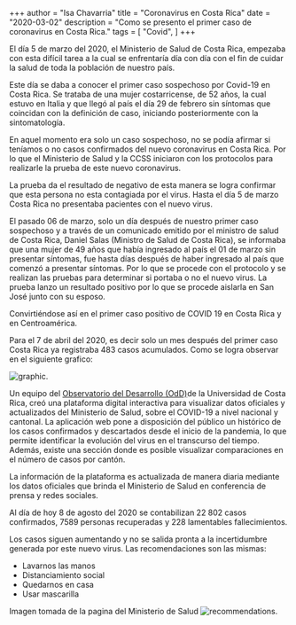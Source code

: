 +++
author = "Isa Chavarria"
title = "Coronavirus en Costa Rica"
date = "2020-03-02"
description = "Como se presento el primer caso de coronavirus en Costa Rica."
tags = [
    "Covid",
]
+++

El día 5 de marzo del 2020, el Ministerio de Salud de Costa Rica, empezaba con esta difícil tarea a la cual se enfrentaría día con día con el fin de cuidar la salud de toda la población de nuestro país.

Este día se daba a conocer el primer caso sospechoso por Covid-19 en Costa Rica. Se trataba de una mujer costarricense, de 52 años, la cual estuvo en Italia y que llegó al país el día 29 de febrero sin síntomas que coincidan con la definición de caso, iniciando posteriormente con la sintomatología.

En aquel momento era solo un caso sospechoso, no se podía afirmar si teníamos o no casos confirmados del nuevo coronavirus en Costa Rica. Por lo que el Ministerio de Salud y la CCSS iniciaron con los protocolos para realizarle la prueba de este nuevo coronavirus. 

La prueba da el resultado de negativo de esta manera se logra confirmar que esta persona no esta contagiada por el virus. Hasta el día 5 de marzo Costa Rica no presentaba pacientes con el nuevo virus. 

El pasado 06 de marzo, solo un día después de nuestro primer caso sospechoso y a través de un comunicado emitido por el ministro de salud de Costa Rica, Daniel Salas (Ministro de Salud de Costa Rica), se informaba que una mujer de 49 años que había ingresado al país el 01 de marzo sin presentar síntomas, fue hasta días después de haber ingresado al país que comenzó a presentar síntomas. Por lo que se procede con el protocolo y se realizan las pruebas para determinar si portaba o no el nuevo virus. La prueba lanzo un resultado positivo por lo que se procede aislarla en San José junto con su esposo.

Convirtiéndose así en el primer caso positivo de COVID 19 en Costa Rica y en Centroamérica. 

Para el 7 de abril del 2020, es decir solo un mes después del primer caso Costa Rica ya registraba 483 casos acumulados. Como se logra observar en el siguiente grafico:


 ![graphic](/img/April7.png).
 
Un equipo del [Observatorio del Desarrollo (OdD)](https://oddapp2.shinyapps.io/CoronavirusCostaRica/)de la Universidad de Costa Rica, creó una plataforma digital interactiva para visualizar datos oficiales y actualizados del Ministerio de Salud, sobre el COVID-19 a nivel nacional y cantonal.
La aplicación web pone a disposición del público un histórico de los casos confirmados y descartados desde el inicio de la pandemia, lo que permite identificar la evolución del virus en el transcurso del tiempo. Además, existe una sección donde es posible visualizar comparaciones en el número de casos por cantón.

La información de la plataforma es actualizada de manera diaria mediante los datos oficiales que brinda el Ministerio de Salud en conferencia de prensa y redes sociales.

Al día de hoy 8 de agosto del 2020 se contabilizan 22 802 casos confirmados, 7589 personas recuperadas y 228 lamentables fallecimientos.

Los casos siguen aumentando y no se salida pronta a la incertidumbre generada por este nuevo virus. Las recomendaciones son las mismas: 
*	Lavarnos las manos
*	Distanciamiento social 
*	Quedarnos en casa
*	Usar mascarilla

Imagen tomada de la pagina del Ministerio de Salud
![recommendations](/img/recomendaciones.jpg).


